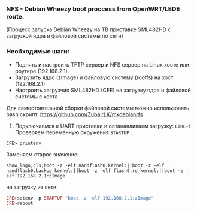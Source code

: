 ### NFS - Debian Wheezy boot proccess from OpenWRT/LEDE route.

(Процесс запуска Debian Wheezy на ТВ приставке SML482HD с загрузкой ядра и файловой системы по сети)

### Необходимые шаги:
- Поднять и настроить TFTP сервер и NFS сервер на Linux хосте или роутере (192.168.2.1).
- Загрузить ядро (zImage) и файловую систему (rootfs) на хост (192.168.2.1)
- Настроить загрузчик SML482HD (CFE) на загрузку ядра и файловой системы с хоста.


Для самостоятельной сборки файловой системы можно использовать bash скрипт.
https://github.com/ZubairLK/mkdebianrfs


1) Подключаемся к UART приставки и останавливаем загрузку:
`CTRL+i`
Проверяем переменную окружения `STARTUP` .

`CFE> printenv`

Заменяем старое значение: 

`show_logo;cls;boot -z -elf nandflash0.kernel:||boot -z -elf nandflash0.backup_kernel:||boot -z -elf flash0.ro_kernel:||boot -z -elf 192.168.2.1:zImage` 


на загрузку из сети:
```php
CFE>setenv -p STARTUP "boot -z -elf 192.168.2.1:zImage"
CFE>reboot
``` 

